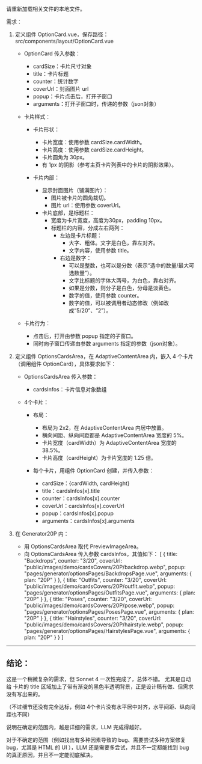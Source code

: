 请重新加载相关文件的本地文件。

需求：

1. 定义组件 OptionCard.vue，保存路径：src/components/layout/OptionCard.vue
    - OptionCard 传入参数：
        - cardSize：卡片尺寸对象
        - title：卡片标题
        - counter：统计数字
        - coverUrl：封面图片 url
        - popup：卡片点击后，打开子窗口
        - arguments：打开子窗口时，传递的参数（json对象）

    - 卡片样式：
        - 卡片形状：
            - 卡片宽度：使用参数 cardSize.cardWidth。
            - 卡片高度：使用参数 cardSize.cardHeight。
            - 卡片圆角为 30px。
            - 有 1px 的阴影（参考主页卡片列表中的卡片的阴影效果）。

        - 卡片内部：
            - 显示封面图片（铺满图片）：
                - 图片被卡片的圆角裁切。
                - 图片 url：使用参数 coverUrl。
            - 卡片底部，是标题栏：
                - 宽度为卡片宽度，高度为30px，padding 10px。
                - 标题栏的内容，分成左右两列：
                    - 左边是卡片标题：
                        - 大字、粗体。文字是白色，靠左对齐。
                        - 文字内容，使用参数 title。
                    - 右边是数字：
                        - 可以是整数，也可以是分数（表示“选中的数量/最大可选数量”）。
                        - 文字比标题的字体大两号，为白色，靠右对齐。
                        - 如果是分数，则分子是白色，分母是淡黄色。
                        - 数字的值，使用参数 counter。
                        - 数字的值，可以被调用者动态修改（例如改成“5/20”、“2”）。

    - 卡片行为：
        - 点击后，打开由参数 popup 指定的子窗口。
        - 同时向子窗口传递由参数 arguments 指定的参数（json对象）。

2. 定义组件 OptionsCardsArea，在 AdaptiveContentArea 内，嵌入 4 个卡片（调用组件 OptionCard），具体要求如下：
    - OptionsCardsArea 传入参数：
        - cardsInfos：卡片信息对象数组

    - 4个卡片：
        - 布局：
            - 布局为 2x2，在 AdaptiveContentArea 内居中放置。
            - 横向间距、纵向间距都是 AdaptiveContentArea 宽度的 5%。
            - 卡片宽度（cardWidth）为 AdaptiveContentArea 宽度的 38.5%。
            - 卡片高度（cardHeight）为卡片宽度的 1.25 倍。

        - 每个卡片，用组件 OptionCard 创建，并传入参数：
            - cardSize：{cardWidth, cardHeight}
            - title：cardsInfos[x].title
            - counter：cardsInfos[x].counter
            - coverUrl：cardsInfos[x].coverUrl
            - popup：cardsInfos[x].popup
            - arguments：cardsInfos[x].arguments

3. 在 Generator20P 内：
    - 用 OptionsCardsArea 取代 PreviewImageArea。
    - 向 OptionsCardsArea 传入参数 cardsInfos，其值如下：
        [
            {
                title: "Backdrops",
                counter: "3/20",
                coverUrl: "public/images/demo/cardsCovers/20P/backdrop.webp",
                popup: "pages/generator/optionsPages/BackdropsPage.vue",
                arguments: { plan: "20P" }
            },
            {
                title: "Outfits",
                counter: "3/20",
                coverUrl: "public/images/demo/cardsCovers/20P/outfit.webp",
                popup: "pages/generator/optionsPages/OutfitsPage.vue",
                arguments: { plan: "20P" }
            },
            {
                title: "Poses",
                counter: "3/20",
                coverUrl: "public/images/demo/cardsCovers/20P/pose.webp",
                popup: "pages/generator/optionsPages/PosesPage.vue",
                arguments: { plan: "20P" }
            },
            {
                title: "Hairstyles",
                counter: "3/20",
                coverUrl: "public/images/demo/cardsCovers/20P/hairstyle.webp",
                popup: "pages/generator/optionsPages/HairstylesPage.vue",
                arguments: { plan: "20P" }
            }
        ]

----------------------------
## 结论：

这是一个稍微复杂的需求，但 Sonnet 4 一次性完成了，总体不错。
尤其是自动给 卡片的  title 区域加上了带有渐变的黑色半透明背景，正是设计稿有做、但需求没有写出来的。

（不过细节还没有完全达标，例如 4个卡片没有水平居中对齐，水平间距、纵向间距也不同）

说明在确定的范围内，越是详细的需求，LLM 完成得越好。

对于不确定的范围（例如找出有多种因素导致的 bug、需要尝试多种方案修复 bug，尤其是 HTML 的 UI ），LLM 还是需要多尝试，并且不一定都能找到 bug 的真正原因，并且不一定能彻底解决。